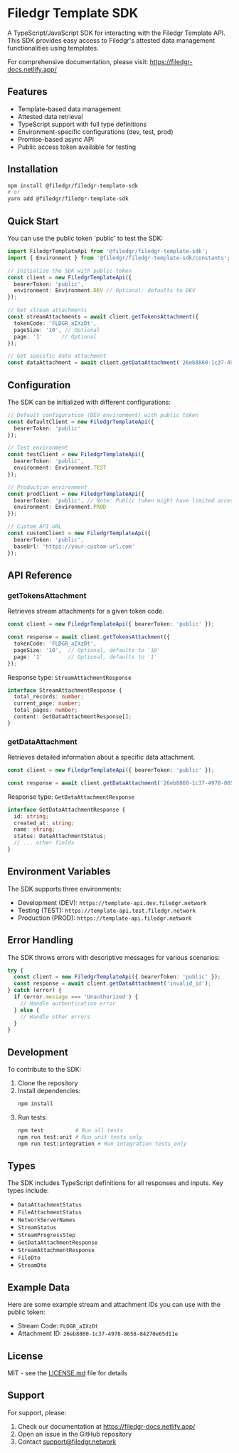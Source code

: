 # Filedgr Template SDK

A TypeScript/JavaScript SDK for interacting with the Filedgr Template API. This SDK provides easy access to Filedgr's attested data management functionalities using templates.

For comprehensive documentation, please visit: https://filedgr-docs.netlify.app/

## Features

- Template-based data management
- Attested data retrieval
- TypeScript support with full type definitions
- Environment-specific configurations (dev, test, prod)
- Promise-based async API
- Public access token available for testing

## Installation

```bash
npm install @filedgr/filedgr-template-sdk
# or
yarn add @filedgr/filedgr-template-sdk
```

## Quick Start

You can use the public token 'public' to test the SDK:

```typescript
import FiledgrTemplateApi from '@filedgr/filedgr-template-sdk';
import { Environment } from '@filedgr/filedgr-template-sdk/constants';

// Initialize the SDK with public token
const client = new FiledgrTemplateApi({
  bearerToken: 'public',
  environment: Environment.DEV // Optional: defaults to DEV
});

// Get stream attachments
const streamAttachments = await client.getTokensAttachment({
  tokenCode: 'FLDGR_aIXzDt',
  pageSize: '10', // Optional
  page: '1'      // Optional
});

// Get specific data attachment
const dataAttachment = await client.getDataAttachment('26eb8860-1c37-4978-8658-84270e65d11e');
```

## Configuration

The SDK can be initialized with different configurations:

```typescript
// Default configuration (DEV environment) with public token
const defaultClient = new FiledgrTemplateApi({
  bearerToken: 'public'
});

// Test environment
const testClient = new FiledgrTemplateApi({
  bearerToken: 'public',
  environment: Environment.TEST
});

// Production environment
const prodClient = new FiledgrTemplateApi({
  bearerToken: 'public', // Note: Public token might have limited access in production
  environment: Environment.PROD
});

// Custom API URL
const customClient = new FiledgrTemplateApi({
  bearerToken: 'public',
  baseUrl: 'https://your-custom-url.com'
});
```

## API Reference

### getTokensAttachment

Retrieves stream attachments for a given token code.

```typescript
const client = new FiledgrTemplateApi({ bearerToken: 'public' });

const response = await client.getTokensAttachment({
  tokenCode: 'FLDGR_aIXzDt',
  pageSize: '10',  // Optional, defaults to '10'
  page: '1'        // Optional, defaults to '1'
});
```

Response type: `StreamAttachmentResponse`
```typescript
interface StreamAttachmentResponse {
  total_records: number;
  current_page: number;
  total_pages: number;
  content: GetDataAttachmentResponse[];
}
```

### getDataAttachment

Retrieves detailed information about a specific data attachment.

```typescript
const client = new FiledgrTemplateApi({ bearerToken: 'public' });

const response = await client.getDataAttachment('26eb8860-1c37-4978-8658-84270e65d11e');
```

Response type: `GetDataAttachmentResponse`
```typescript
interface GetDataAttachmentResponse {
  id: string;
  created_at: string;
  name: string;
  status: DataAttachmentStatus;
  // ... other fields
}
```

## Environment Variables

The SDK supports three environments:

- Development (DEV): `https://template-api.dev.filedgr.network`
- Testing (TEST): `https://template-api.test.filedgr.network`
- Production (PROD): `https://template-api.filedgr.network`

## Error Handling

The SDK throws errors with descriptive messages for various scenarios:

```typescript
try {
  const client = new FiledgrTemplateApi({ bearerToken: 'public' });
  const response = await client.getDataAttachment('invalid_id');
} catch (error) {
  if (error.message === 'Unauthorized') {
    // Handle authentication error
  } else {
    // Handle other errors
  }
}
```

## Development

To contribute to the SDK:

1. Clone the repository
2. Install dependencies:
   ```bash
   npm install
   ```
3. Run tests:
   ```bash
   npm test          # Run all tests
   npm run test:unit # Run unit tests only
   npm run test:integration # Run integration tests only
   ```

## Types

The SDK includes TypeScript definitions for all responses and inputs. Key types include:

- `DataAttachmentStatus`
- `FileAttachmentStatus`
- `NetworkServerNames`
- `StreamStatus`
- `StreamProgressStep`
- `GetDataAttachmentResponse`
- `StreamAttachmentResponse`
- `FileDto`
- `StreamDto`

## Example Data

Here are some example stream and attachment IDs you can use with the public token:

- Stream Code: `FLDGR_aIXzDt`
- Attachment ID: `26eb8860-1c37-4978-8658-84270e65d11e`

## License

MIT - see the [LICENSE.md](LICENSE.md) file for details

## Support

For support, please:
1. Check our documentation at https://filedgr-docs.netlify.app/
2. Open an issue in the GitHub repository
3. Contact support@filedgr.network
